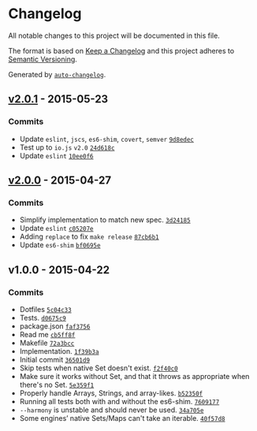 # Changelog

All notable changes to this project will be documented in this file.

The format is based on [Keep a Changelog](https://keepachangelog.com/en/1.0.0/)
and this project adheres to [Semantic Versioning](https://semver.org/spec/v2.0.0.html).

Generated by [`auto-changelog`](https://github.com/CookPete/auto-changelog).

## [v2.0.1](https://github.com/ljharb/set-tojson/compare/v2.0.0...v2.0.1) - 2015-05-23

### Commits

- Update `eslint`, `jscs`, `es6-shim`, `covert`, `semver` [`9d8edec`](https://github.com/ljharb/set-tojson/commit/9d8edec3c2ce84fa7d7d1c34757b0c6654073719)
- Test up to `io.js` `v2.0` [`24d618c`](https://github.com/ljharb/set-tojson/commit/24d618c136c8645aea84dc4ed1d4d6beaec058a0)
- Update `eslint` [`10ee0f6`](https://github.com/ljharb/set-tojson/commit/10ee0f65e28cb959200d9df11d00ab98d53bfeef)

## [v2.0.0](https://github.com/ljharb/set-tojson/compare/v1.0.0...v2.0.0) - 2015-04-27

### Commits

- Simplify implementation to match new spec. [`3d24185`](https://github.com/ljharb/set-tojson/commit/3d24185af15d69c9725b0e3109b3f543325aeea7)
- Update `eslint` [`c05207e`](https://github.com/ljharb/set-tojson/commit/c05207eb29a2aba43fd4c0115271e54f6e54cf07)
- Adding `replace` to fix `make release` [`87cb6b1`](https://github.com/ljharb/set-tojson/commit/87cb6b142e08aa216d67bdfd778cc6d22b077775)
- Update `es6-shim` [`bf0695e`](https://github.com/ljharb/set-tojson/commit/bf0695e5667ef1c50fd060cdf64ea8dd168f01e6)

## v1.0.0 - 2015-04-22

### Commits

- Dotfiles [`5c04c33`](https://github.com/ljharb/set-tojson/commit/5c04c330639060d541adc18c6f7c8394918a02c8)
- Tests. [`d0675c9`](https://github.com/ljharb/set-tojson/commit/d0675c930be9ecabd37657ed2180a765bf9e8a15)
- package.json [`faf3756`](https://github.com/ljharb/set-tojson/commit/faf3756fb6959d50329f9aeb3f130bcce3cb5d73)
- Read me [`cb5ff8f`](https://github.com/ljharb/set-tojson/commit/cb5ff8fb754e59284278298d946efea0c40ac67b)
- Makefile [`72a3bcc`](https://github.com/ljharb/set-tojson/commit/72a3bcccdbb40ccd38f66e2428eef421096ead69)
- Implementation. [`1f39b3a`](https://github.com/ljharb/set-tojson/commit/1f39b3a0b9809e565e7a260c90e2c05e3f6b639e)
- Initial commit [`36501d9`](https://github.com/ljharb/set-tojson/commit/36501d9a9df0ad481ed3f44bbdd7af963d9b1edc)
- Skip tests when native Set doesn't exist. [`f2f40c0`](https://github.com/ljharb/set-tojson/commit/f2f40c01d25b3b0ad38c9e74eaa5819cf3a20a7e)
- Make sure it works without Set, and that it throws as appropriate when there's no Set. [`5e359f1`](https://github.com/ljharb/set-tojson/commit/5e359f19a0ab40bd21cdd1d7b2dae01d3745c3cd)
- Properly handle Arrays, Strings, and array-likes. [`b52350f`](https://github.com/ljharb/set-tojson/commit/b52350fa662f0ab21a9dc4442dea78f47d54cd02)
- Running all tests both with and without the es6-shim. [`7609177`](https://github.com/ljharb/set-tojson/commit/76091770e6998769363487881dd3dfa6db8e6293)
- `--harmony` is unstable and should never be used. [`34a705e`](https://github.com/ljharb/set-tojson/commit/34a705e699048f9e7bc54bc8e81f8fbada155585)
- Some engines’ native Sets/Maps can't take an iterable. [`40f57d8`](https://github.com/ljharb/set-tojson/commit/40f57d8020bf1673050129aae79c777bdcc70d9a)
